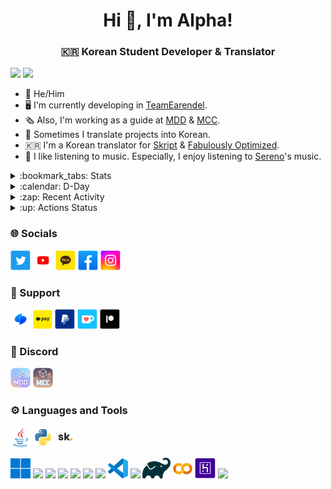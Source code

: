 <div align="center">

# Hi 👋, I'm Alpha!
### :kr: Korean Student Developer & Translator
</div>

[![](https://img.shields.io/badge/-alphakr93@gmail.com-EA4335?style=for-the-badge&logo=gmail&logoColor=fcfcfc)](mailto:alphakr93@gmail.com)
[![](https://dcbadge.vercel.app/api/shield/410763741786013697)](https://github.com/AlphaKR93)

- :boy: He/Him
- :desktop_computer: I'm currently developing in [TeamEarendel](https://github.com/TeamEarendel).
- :newspaper_roll: Also, I'm working as a guide at [MDD](https://discord.gg/AZwXTA9Pgx) & [MCC](https://discord.gg/nnkecH6n24).
- :page_with_curl: Sometimes I translate projects into Korean.
- :kr: I'm a Korean translator for [Skript](https://github.com/SkriptLang/Skript) & [Fabulously Optimized](https://github.com/Fabulously-Optimized/fabulously-optimized).
- :musical_note: I like listening to music. Especially, I enjoy listening to [Sereno](https://m.youtube.com/c/sereno)'s music.

<details><summary>:bookmark_tabs: Stats</summary>

  ###
  <details><summary>:clipboard: Summary</summary>

  [<img src="http://github-profile-summary-cards.vercel.app/api/cards/profile-details?username=AlphaKR93&theme=default"></img>](https://github.com/AlphaKR93)
  </details><details><summary>:medal_sports: Baekjoon</summary>
    
  [<img src="http://mazassumnida.wtf/api/v2/generate_badge?boj=alphakr93"></img>](https://solved.ac/alphakr93)
  </details><details><summary>:bar_chart: Stats</summary>

  [<img src="https://github-readme-stats.vercel.app/api?username=AlphaKR93&count_private=true&show_icons=true&include_all_commits=true"></img>](https://github.com/AlphaKR93)
  </details><details><summary>:fire: Streak</summary>

  [<img src="https://streak-stats.demolab.com?user=AlphaKR93&theme=tokyonight_duo"></img>](https://github.com/AlphaKR93)
  </details><details><summary>:chart_with_upwards_trend: Contribution Stats</summary>

  [<img src="https://github-contribution-stats.vercel.app/api/?username=AlphaKR93"></img>](https://github.com/AlphaKR93)
  </details><details><summary>:trophy: Trophy</summary>

  [<img src="https://github-profile-trophy.vercel.app/?username=AlphaKR93&theme=alduin&margin-w=5&margin-h=5"></img>](https://github.com/AlphaKR93)
  </details>
  
  ###
</details>

<details><summary>:calendar: D-Day</summary>

###
[![](https://dday-widget.minung.dev/widget?text=%F0%9F%8E%92%20New%20Grade&date=2023-03-02&startDate=2022-03-02&theme=theme2)](https://github.com/alphakr93)
</details>

<details><summary>:zap: Recent Activity</summary>

###
<!--START_SECTION:activity-->
1. 🎉 Merged PR [#10](https://github.com/TeamEarendel/Andromeda/pull/10) in [TeamEarendel/Andromeda](https://github.com/TeamEarendel/Andromeda)
2. 🎉 Merged PR [#6](https://github.com/TeamEarendel/Magellan/pull/6) in [TeamEarendel/Magellan](https://github.com/TeamEarendel/Magellan)
3. 🎉 Merged PR [#9](https://github.com/TeamEarendel/Andromeda/pull/9) in [TeamEarendel/Andromeda](https://github.com/TeamEarendel/Andromeda)
4. ❌ Closed PR [#8](https://github.com/TeamEarendel/Andromeda/pull/8) in [TeamEarendel/Andromeda](https://github.com/TeamEarendel/Andromeda)
5. 💪 Opened PR [#8](https://github.com/TeamEarendel/Andromeda/pull/8) in [TeamEarendel/Andromeda](https://github.com/TeamEarendel/Andromeda)
<!--END_SECTION:activity-->
</details>

<details><summary>:up: Actions Status</summary>

###
[![Update Readme](https://github.com/AlphaKR93/AlphaKR93/actions/workflows/readme_activity.yml/badge.svg)](https://github.com/AlphaKR93/AlphaKR93/actions/workflows/readme_activity.yml)
[![Update Productive Gists](https://github.com/AlphaKR93/AlphaKR93/actions/workflows/gist_productive.yml/badge.svg)](https://github.com/AlphaKR93/AlphaKR93/actions/workflows/gist_productive.yml)
[![Update Language Gists](https://github.com/AlphaKR93/AlphaKR93/actions/workflows/gist_lang.yml/badge.svg)](https://github.com/AlphaKR93/AlphaKR93/actions/workflows/gist_lang.yml)
[![Update COVID-19 Gists](https://github.com/AlphaKR93/AlphaKR93/actions/workflows/gist_covid.yml/badge.svg)](https://github.com/AlphaKR93/AlphaKR93/actions/workflows/gist_covid.yml)
</details>

### 🌐 Socials
[<img src="res/Twitter.png" width="32px"></img>](https://twitter.com/alphakr93)
[<img src="res/YouTube.png" width="32px"></img>](https://youtube.com/@alphakr93)
[<img src="res/KakaoTalk.png" width="32px"></img>](https://open.kakao.com/me/alpha93)
[<img src="res/Facebook.png" width="32px"></img>](https://www.facebook.com/alphakr93)
[<img src="res/Instagram.png" width="32px"></img>](https://www.instagram.com/alphakr93/)

### :money_with_wings: Support
[<img src="res/Toss.png" width="32px"></img>](https://toss.me/alphakr93)
[<img src="res/Kakaopay.png" width="31px"></img>](https://qr.kakaopay.com/FPQhdrTiU)
[<img src="res/PayPal.png" width="32px"></img>](https://www.paypal.me/alphakr93)
[<img src="res/Ko-fi.png" width="32px"></img>](https://ko-fi.com/alphakr93)
[<img src="res/Patreon.png" width="32px"></img>](https://patreon.com/alphakr93_)

### :speech_balloon: Discord
[<img src="res/MDD.png" width="32px"></img>](https://discord.gg/AZwXTA9Pgx)
[<img src="res/MCC.png" width="32px"></img>](https://discord.gg/nnkecH6n24)

### :gear: Languages and Tools
[<img src="https://raw.githubusercontent.com/devicons/devicon/1119b9f84c0290e0f0b38982099a2bd027a48bf1/icons/java/java-original.svg" width="32px"></img>](https://dev.java/)
[<img src="https://raw.githubusercontent.com/devicons/devicon/1119b9f84c0290e0f0b38982099a2bd027a48bf1/icons/python/python-original.svg" width="32px"></img>](https://www.python.org/) <!-- 
[<img src="https://upload.wikimedia.org/wikipedia/commons/thumb/1/18/ISO_C%2B%2B_Logo.svg/120px-ISO_C%2B%2B_Logo.svg.png" width="29px"></img>](https://isocpp.org/)
[<img src="https://raw.githubusercontent.com/devicons/devicon/1119b9f84c0290e0f0b38982099a2bd027a48bf1/icons/go/go-original-wordmark.svg" width="33px"></img>](https://go.dev/)
[<img src="https://raw.githubusercontent.com/devicons/devicon/1119b9f84c0290e0f0b38982099a2bd027a48bf1/icons/javascript/javascript-original.svg" width="32px"></img>](https://www.ecma-international.org/publications-and-standards/standards/ecma-262/)
[<img src="https://raw.githubusercontent.com/devicons/devicon/1119b9f84c0290e0f0b38982099a2bd027a48bf1/icons/typescript/typescript-original.svg" width="32px"></img>](https://www.typescriptlang.org/)
[<img src="https://raw.githubusercontent.com/devicons/devicon/1119b9f84c0290e0f0b38982099a2bd027a48bf1/icons/nodejs/nodejs-original.svg" width="32px"></img>](https://nodejs.org/)
[<img src="https://raw.githubusercontent.com/devicons/devicon/1119b9f84c0290e0f0b38982099a2bd027a48bf1/icons/react/react-original.svg" width="32px"></img>](https://reactjs.org/)
[<img src="https://assets.vercel.com/image/upload/v1662130559/nextjs/Icon_light_background.png" width="33px"></img>](https://nextjs.org/)
[<img src="https://raw.githubusercontent.com/devicons/devicon/1119b9f84c0290e0f0b38982099a2bd027a48bf1/icons/vuejs/vuejs-original.svg" width="32px"></img>](https://vuejs.org/)
[<img src="https://raw.githubusercontent.com/devicons/devicon/1119b9f84c0290e0f0b38982099a2bd027a48bf1/icons/html5/html5-original.svg" width="32px"></img>](https://html.spec.whatwg.org/multipage/)
[<img src="https://raw.githubusercontent.com/devicons/devicon/1119b9f84c0290e0f0b38982099a2bd027a48bf1/icons/css3/css3-original.svg" width="32px"></img>](https://www.w3.org/TR/CSS/#css) -->
[<img src="res/Skript.png" width="32px"></img>](https://github.com/SkriptLang/Skript)

[<img src="res/Windows.svg" width="32px"></img>](https://insider.windows.com/)
[<img src="https://github.com/git-for-windows/git-for-windows.github.io/blob/main/img/gwindows_logo.png?raw=true" width="32px"></img>](https://gitforwindows.org/)
[<img src="https://projects.eclipse.org/sites/default/files/Logo_Adoptium_2021_03_08_JRR_RGB-V3C%20%281%29.png" width="33px"></img>](https://adoptium.net/)
[<img src="https://resources.jetbrains.com/storage/products/company/brand/logos/Toolbox_icon.png" width="29px"></img>](https://www.jetbrains.com/toolbox-app/)
[<img src="https://resources.jetbrains.com/storage/products/company/brand/logos/IntelliJ_IDEA_icon.png" width="32px"></img>](https://www.jetbrains.com/idea/)
[<img src="https://resources.jetbrains.com/storage/products/company/brand/logos/PyCharm_icon.png" width="32px"></img>](https://www.jetbrains.com/pycharm/)
[<img src="https://resources.jetbrains.com/storage/products/company/brand/logos/WebStorm_icon.png" width="32px"></img>](https://www.jetbrains.com/webstorm/) <!--
[<img src="https://resources.jetbrains.com/storage/products/company/brand/logos/CLion_icon.png" width="32px"></img>](https://www.jetbrains.com/clion/) -->
[<img src="res/vscode.png" width="32px"></img>](https://code.visualstudio.com/)
[<img src="https://raw.githubusercontent.com/microsoft/terminal/9aee510ce0e311697977512abb61ca8d7e7d8d93/res/terminal/Terminal.svg" width="32px"></img>](https://github.com/microsoft/terminal)
[<img src="res/gradle.png" width="45px"></img>](https://gradle.com/)
[<img src="res/colab.svg" width="31px"></img>](https://colab.research.google.com/)
[<img src="res/Heroku.png" width="33px"></img>](https://www.heroku.com/)
[<img src="https://camo.githubusercontent.com/3e236fe49d305ab622734fd251b9c1df5e08702ee0825c460914f4d411e07856/68747470733a2f2f6769746875622e6769746875626173736574732e636f6d2f696d616765732f6d6f64756c65732f736974652f636f70696c6f742f636f70696c6f742e706e67" width="39px"></img>](https://github.com/features/copilot)
